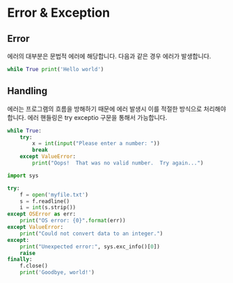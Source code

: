 # Error & Exception

## Error
에러의 대부분은 문법적 에러에 해당합니다. 다음과 같은 경우 에러가 발생합니다. 
```python
while True print('Hello world')
```

## Handling
에러는 프로그램의 흐름을 방해하기 때문에 에러 발생시 이를 적절한 방식으로 처리해야 합니다. 에러 핸들링은 try exceptio 구문을 통해서 가능합니다. 
```python
while True:
    try:
        x = int(input("Please enter a number: "))
        break
    except ValueError:
        print("Oops!  That was no valid number.  Try again...")
```

```python
import sys

try:
    f = open('myfile.txt')
    s = f.readline()
    i = int(s.strip())
except OSError as err:
    print("OS error: {0}".format(err))
except ValueError:
    print("Could not convert data to an integer.")
except:
    print("Unexpected error:", sys.exc_info()[0])
    raise
finally:
    f.close()
    print('Goodbye, world!')

```